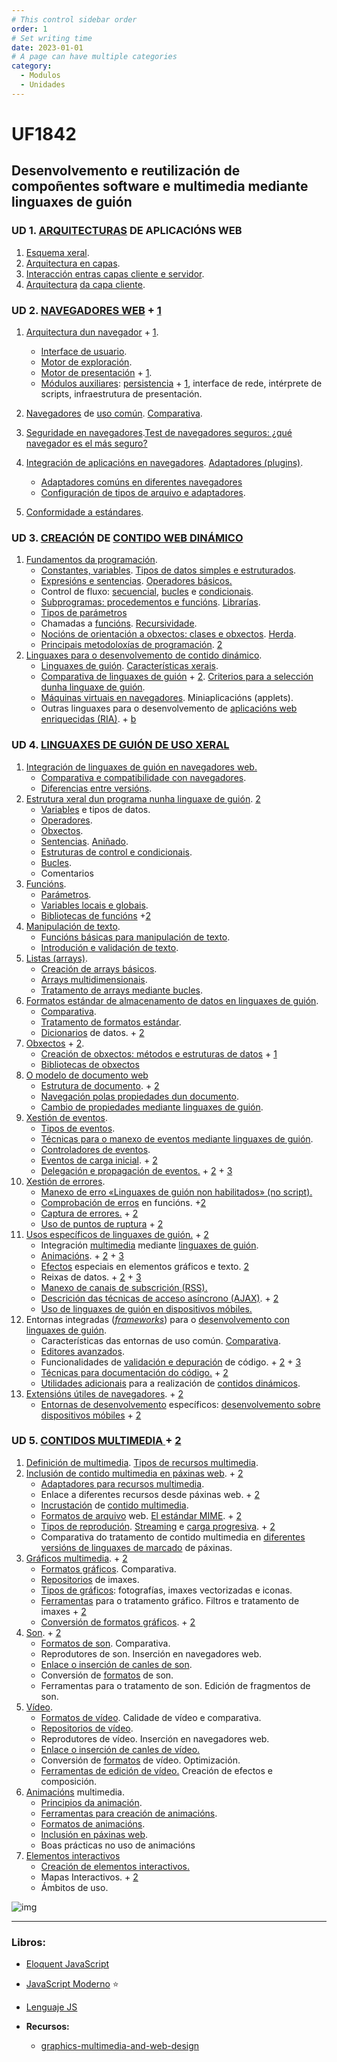 ```yaml
---
# This control sidebar order
order: 1
# Set writing time
date: 2023-01-01
# A page can have multiple categories
category:
  - Modulos
  - Unidades
---
```


# UF1842

## Desenvolvemento e reutilización de compoñentes software e multimedia mediante linguaxes de guión

<!-- ### 90h 19/01/23-13/02/23 -->

### UD 1. [ARQUITECTURAS](https://www.disrupciontecnologica.com/capas-y-niveles-diseno-y-confusion/) DE APLICACIÓNS WEB

1. [Esquema xeral](https://www.educba.com/layered-architecture/).
2. [Arquitectura en capas](https://www.cloudflare.com/learning/ddos/glossary/open-systems-interconnection-model-osi/).
3. [Interacción entras capas cliente e servidor](https://developer.mozilla.org/en-US/docs/Learn/Server-side/First_steps/Client-Server_overview).
4. [Arquitectura](https://www.freecodecamp.org/news/osi-model-networking-layers-explained-in-plain-english/) [da capa cliente](https://www.disrupciontecnologica.com/arquitectura-de-servicios-web/).

### UD 2. [NAVEGADORES WEB](https://web.dev/howbrowserswork/) + [1](https://www.avast.com/es-es/c-what-is-a-web-browser)

1. [Arquitectura dun navegador](https://dev.to/sanskrati01/how-modern-web-browser-works-55jb) + [1](https://dev.to/itshugo/the-components-of-a-browser-23mn).

   - [Interface de usuario](https://developer.mozilla.org/es/docs/Mozilla/Add-ons/WebExtensions/user_interface).
   - [Motor de exploración](https://www.isolated.es/blog/diferencia-entre-navegador-y-buscador/).
   - [Motor de presentación](https://es.wikipedia.org/wiki/Motor_de_renderizado) + [1](https://es.wikipedia.org/wiki/Anexo:Comparativa_de_motores_de_renderizado).
   - [Módulos auxiliares](https://javascript.info/browser-environment): [persistencia](https://www.sitepoint.com/client-side-storage-options-comparison/) + [1](https://web.dev/articles/persistent-storage?hl=es), interface de rede, intérprete de scripts, infraestrutura de presentación.

2. [Navegadores](https://www.incibe.es/incibe/solr-search/content?resultado=navegadores) de [uso común](https://kinsta.com/es/cuota-mercado-mundial-navegadores/). [Comparativa](https://www.mozilla.org/es-ES/firefox/browsers/compare/).
3. [Seguridade en navegadores](https://developer.mozilla.org/en-US/docs/Web/Security).[Test de navegadores seguros: ¿qué navegador es el más seguro?](https://www.ionos.es/digitalguide/online-marketing/vender-en-internet/comparativa-de-navegadores-seguros/)
4. [Integración de aplicacións en navegadores](https://www.astera.com/es/tipo/blog/integraci%C3%B3n-de-aplicaciones/). [Adaptadores (plugins)](https://www.ionos.es/digitalguide/paginas-web/desarrollo-web/como-instalar-add-ons/).

   - [Adaptadores comúns en diferentes navegadores](https://protege.la/5-complementos-plugins-basicos-para-tu-navegador/)
   - [Configuración de tipos de arquivo e adaptadores](https://dinahosting.com/blog/que-es-un-plugin-y-para-que-sirve/).

5. [Conformidade a estándares](https://www.inesem.es/revistadigital/informatica-y-tics/estandares-web/).

### UD 3. [CREACIÓN](https://learn.microsoft.com/en-us/training/modules/web-development-101-introduction-programming/2-what-is-programming) DE [CONTIDO WEB DINÁMICO](https://www.wearecontent.com/blog/marketing-de-contenidos/contenidos-dinamicos)

1. [Fundamentos da programación](https://www.codealo.dev/cursos/fundamentos-de-programacion).
   - [Constantes, variables](https://www.freecodecamp.org/news/differences-between-var-let-const-javascript/). [Tipos de datos simples e estruturados](https://desarrolloweb.com/articulos/tipos-datos-programacion.html).
   - [Expresións e sentencias](https://desarrolloweb.com/articulos/expresiones-instruccion-programacion.html). [Operadores básicos.](https://desarrolloweb.com/articulos/operadores-operandos-programacion)
   - Control de fluxo: [secuencial](https://desarrolloweb.com/articulos/2199.php), [bucles](https://desarrolloweb.com/articulos/2249.php) e [condicionais](https://desarrolloweb.com/articulos/2225.php).
   - [Subprogramas: procedementos e funcións](https://desarrolloweb.com/articulos/subprogramacion-funciones.html). [Librarías](https://desarrolloweb.com/articulos/listado-distintos-framework-javascript.html).
   - [Tipos de parámetros](https://developer.mozilla.org/es/docs/Web/JavaScript/Data_structures.)
   - Chamadas a [funcións](https://www.freecodecamp.org/news/understanding-functions-in-javascript/). [Recursividade](https://desarrolloweb.com/articulos/funciones-recursivas-recursividad.html).
   - [Nocións de orientación a obxectos: clases e obxectos](https://www.freecodecamp.org/news/object-oriented-programming-javascript/). [Herda](https://desarrolloweb.com/articulos/herencia-en-programacion-orientada-objetos.html).
   - [Principais metodoloxías de programación](https://www.obsbusiness.school/blog/metodologia-de-programacion-definicion-tipos-y-aplicacion). [2](https://asana.com/es/resources/project-management-methodologies)
2. [Linguaxes para o desenvolvemento de contido dinámico](https://www.um.es/docencia/barzana/DAWEB/2017-18/daweb-tema-13-paginas-web-dinamicas.html).
   - [Linguaxes de guión](https://kinsta.com/es/blog/lenguajes-script/). [Características xerais](https://www.ionos.es/digitalguide/paginas-web/desarrollo-web/que-son-los-lenguajes-de-scripting/).
   - [Comparativa de linguaxes de guión](https://kinsta.com/es/blog/lenguajes-script/) + [2](https://kinsta.com/es/blog/php-vs-javascript/). [Criterios para a selección dunha linguaxe de guión](https://blog.educacionit.com/2018/04/10/4-criterios-para-elegir-tu-primer-lenguaje-de-programacion/).
   - [Máquinas virtuais en navegadores](https://cloud.google.com/compute?hl=es). Miniaplicacións (applets).
   - Outras linguaxes para o desenvolvemento de [aplicacións web enriquecidas (RIA)](https://es.wikipedia.org/wiki/Rich_Internet_application). + [b](https://neilpatel.com/es/blog/web-progresivas/)

### UD 4. [LINGUAXES DE GUIÓN DE USO XERAL](https://kinsta.com/es/blog/lenguajes-script/)

1. [Integración de linguaxes de guión en navegadores web.](https://www.crampete.com/blogs/client-side-scripting-top-languages-to-learn/)
   - [Comparativa e compatibilidade con navegadores](https://crampeteb.medium.com/client-side-scripting-top-languages-to-learn-4c8d736fa19a).
   - [Diferencias entre versións](https://madasamy.medium.com/javascript-brief-history-and-ecmascript-es6-es7-es8-features-673973394df4).
2. [Estrutura xeral dun programa nunha linguaxe de guión](https://developer.mozilla.org/en-US/docs/Learn/Getting_started_with_the_web/JavaScript_basics). [2](https://developer.mozilla.org/es/docs/Web/JavaScript/Language_overview)
   - [Variables](https://developer.mozilla.org/es/docs/Learn/JavaScript/First_steps/Variables) e tipos de datos.
   - [Operadores](https://developer.mozilla.org/es/docs/Web/JavaScript/Reference/Operators).
   - [Obxectos](https://developer.mozilla.org/es/docs/Learn/JavaScript/Objects).
   - [Sentencias](https://developer.mozilla.org/es/docs/Web/JavaScript/Reference/Statements). [Aniñado](https://developer.mozilla.org/es/docs/Learn/JavaScript/Building_blocks/conditionals).
   - [Estruturas de control e condicionais](https://developer.mozilla.org/es/docs/Learn/JavaScript/Building_blocks).
   - [Bucles](https://developer.mozilla.org/es/docs/Learn/JavaScript/Building_blocks/Looping_code).
   - Comentarios
3. [Funcións](https://developer.mozilla.org/en-US/docs/Learn/JavaScript/Building_blocks/Functions).
   - [Parámetros](https://es.javascript.info/function-basics).
   - [Variables locais e globais](https://developer.mozilla.org/es/docs/Learn/JavaScript/First_steps/Variables).
   - [Bibliotecas de funcións](https://kinsta.com/es/blog/bibliotecas-javascript/) +[2](https://www.ionos.es/digitalguide/paginas-web/desarrollo-web/frameworks-javascript-y-librerias-populares/)
4. [Manipulación de texto](https://developer.mozilla.org/es/docs/Learn/JavaScript/First_steps/Strings).
   - [Funcións básicas para manipulación de texto](https://ed.team/blog/5-metodos-que-debes-conocer-para-manipular-textos-con-javascript).
   - [Introdución e validación de texto](https://blog.hubspot.es/website/como-validar-formulario-javascript).
5. [Listas (arrays)](https://developer.mozilla.org/es/docs/Learn/JavaScript/First_steps/Arrays).
   - [Creación de arrays básicos](https://es.javascript.info/array).
   - [Arrays multidimensionais](https://keepcoding.io/blog/matrices-multidimensionales-en-javascript/).
   - [Tratamento de arrays mediante bucles](https://keepcoding.io/blog/arrays-con-bucles-for-en-javascript/).
6. [Formatos estándar de almacenamento de datos en linguaxes de guión](https://developer.mozilla.org/es/docs/Web/JavaScript/Data_structures).
   - [Comparativa](https://aws.amazon.com/es/compare/the-difference-between-block-file-object-storage/).
   - [Tratamento de formatos estándar](https://developer.mozilla.org/es/docs/Web/JavaScript/Guide/Text_formatting).
   - [Dicionarios](https://rodrwan.medium.com/dictionaries-en-js-e2abd196f720) de datos. + [2](https://blog.koalite.com/2017/01/un-diccionario-persistente-en-4-lineas-de-javascript/)
7. [Obxectos](https://developer.mozilla.org/es/docs/Web/JavaScript/Guide/Working_with_objects) + [2](https://www.freecodecamp.org/news/object-oriented-programming-javascript/).
   - [Creación de obxectos: métodos e estruturas de datos](https://developer.mozilla.org/es/docs/Learn/JavaScript/Objects/Basics) + [1](https://www.freecodecamp.org/espanol/news/javascript-crear-objecto-como-definir-objetos-en-js/)
   - [Bibliotecas de obxectos](<https://learn.microsoft.com/es-es/previous-versions/office/sharepoint-visio/jj193050(v=office.15)>)
8. [O modelo de documento web](https://developer.mozilla.org/en-US/docs/Web/API/Document_Object_Model/Introduction)
   - [Estrutura de documento](https://es.javascript.info/dom-nodes). + [2](https://lenguajejs.com/webcomponents/componentes/estructura-componente/)
   - [Navegación polas propiedades dun documento](https://es.javascript.info/basic-dom-node-properties).
   - [Cambio de propiedades mediante linguaxes de guión](https://es.javascript.info/property-accessors).
9. [Xestión de eventos](https://es.javascript.info/introduction-browser-events).
   - [Tipos de eventos](https://es.javascript.info/introduction-browser-events).
   - [Técnicas para o manexo de eventos mediante linguaxes de guión](https://es.javascript.info/modifying-document).
   - [Controladores de eventos](https://es.javascript.info/introduction-browser-events#controladores-de-eventos).
   - [Eventos de carga inicial](https://es.javascript.info/onload-ondomcontentloaded). + [2](https://desarrolloweb.com/articulos/1319.php)
   - [Delegación e propagación de eventos.](https://es.javascript.info/event-delegation) + [2](https://osmancea.medium.com/delegaci%C3%B3n-de-eventos-del-dom-con-javascript-d28131d43686) + [3](https://www.paradigmadigital.com/dev/entendiendo-delegacion-eventos-javascript/)
10. [Xestión de errores](https://developer.mozilla.org/es/docs/Learn/JavaScript/First_steps/What_went_wrong).
    - [Manexo de erro «Linguaxes de guión non habilitados» (no script).](https://kinsta.com/es/blog/errores-en-javascript/)
    - [Comprobación de erros](https://es.javascript.info/structure) en funcións. +[2](https://developer.mozilla.org/es/docs/Learn/JavaScript/Howto)
    - [Captura de errores.](https://developer.mozilla.org/es/docs/Learn/JavaScript/Howto) + [2](https://es.javascript.info/promise-error-handling)
    - [Uso de puntos de ruptura](https://learn.microsoft.com/es-es/microsoft-edge/devtools-guide-chromium/javascript/breakpoints) + [2](https://picodotdev.github.io/blog-bitix/2018/05/depurar-codigo-javascript-con-la-instruccion-debugger/)
11. [Usos específicos de linguaxes de guión.](https://blog.hubspot.es/website/que-es-javascript) + [2](https://developer.mozilla.org/es/docs/Learn/JavaScript/First_steps/What_is_JavaScript)
    - Integración [multimedia](https://developer.mozilla.org/es/docs/Learn/HTML/Multimedia_and_embedding) mediante [linguaxes de guión](https://www.tutorialspoint.com/javascript/javascript_multimedia.htm).
    - [Animacións](https://es.javascript.info/js-animation). + [2](https://developer.mozilla.org/es/docs/Web/API/Canvas_API/Tutorial/Basic_animations) + [3](https://lenguajejs.com/javascript/dom/animate-elementos-dom/)
    - [Efectos](https://efectosjavascript.com/) especiais en elementos gráficos e texto. [2](https://www.campusmvp.es/recursos/post/bibliotecas-de-animaciones-con-css-y-javascript.aspx)
    - Reixas de datos. + [2](https://www.smashingmagazine.com/2022/09/useful-javascript-data-grid-libraries/) + [3](https://www.ag-grid.com/javascript-data-grid/getting-started/)
    - [Manexo de canais de subscrición (RSS).](https://desarrolloweb.com/articulos/lector-rss-con-javascript.html)
    - [Descrición das técnicas de acceso asíncrono (AJAX)](https://developer.mozilla.org/es/docs/Learn/JavaScript/Client-side_web_APIs/Fetching_data). + [2](https://www.hostinger.es/tutoriales/que-es-ajax)
    - [Uso de linguaxes de guión en dispositivos móbiles.](https://www.techmagic.co/blog/why-use-javascript-for-mobile-apps/)
12. Entornas integradas (_[frameworks](https://hackr.io/blog/best-javascript-frameworks)_) para o [desenvolvemento con linguaxes de guión](https://www.lambdatest.com/blog/best-javascript-frameworks/).
    - Características das entornas de uso común. [Comparativa](https://www.wikiwand.com/en/Comparison_of_JavaScript-based_web_frameworks).
    - [Editores avanzados](https://www.freecodecamp.org/espanol/news/como-elegir-el-mejor-editor-de-javascript/).
    - Funcionalidades de [validación e depuración](https://learn.microsoft.com/es-es/visualstudio/javascript/debug-nodejs?view=vs-2022) de código. + [2](https://keepcoding.io/blog/pruebas-y-depuracion-de-juegos-en-js/) + [3](https://developer.mozilla.org/es/docs/Learn/HTML/Introduction_to_HTML/Debugging_HTML)
    - [Técnicas para documentación do código.](https://www.linkedin.com/pulse/descubrir-maneras-eficientes-de-documentar-c%C3%B3digo-con-erik-alvarez-fcmac/?originalSubdomain=es) + [2](https://www.gradiweb.com/es/marketing-digital/documentacion-de-codigo-para-javascript-con-jsdoc/)
    - [Utilidades adicionais](https://www.webreactiva.com/blog/66-librerias-javascript) para a realización de [contidos dinámicos](https://appmaster.io/es/blog/javascript-contenido-web-dinamico).
13. [Extensións útiles de navegadores](https://profile.es/blog/extensiones-chrome-front-end/). + [2](https://www.dobuss.es/mejores-extensiones-chrome-para-desarrolladores-web/)
    - [Entornas de desenvolvemento](https://es.bitdegree.org/tutoriales/mejor-ide-para-javascript/) específicos: [desenvolvemento sobre dispositivos móbiles](https://geekflare.com/es/best-ide-for-mobile-app-development/) + [2](https://www.arsys.es/blog/extensiones-vscode)

### UD 5. [CONTIDOS MULTIMEDIA ](https://www.crehana.com/blog/transformacion-digital/contenidos-multimedia/) + [2](https://developer.mozilla.org/es/docs/Learn/HTML/Multimedia_and_embedding)

1. [Definición de multimedia](https://www.wikiwand.com/es/Multimedia). [Tipos de recursos multimedia](https://soniadurolimia.com/contenido-multimedia/#que-es-contenido-multimedia-y-por-que-es-importante-para-tu-empresa).
2. [Inclusión de contido multimedia en páxinas web](https://developer.mozilla.org/es/docs/Learn/HTML/Multimedia_and_embedding/Video_and_audio_content). + [2](https://www.juroga.com/blog/como-usar-los-archivos-multimedia-en-nuestra-web/)
   - [Adaptadores para recursos multimedia](https://developer.mozilla.org/es/docs/Learn/HTML/Multimedia_and_embedding/Other_embedding_technologies).
   - Enlace a diferentes recursos desde páxinas web. + [2](https://developer.mozilla.org/es/docs/Web/HTML/Element/iframe)
   - [Incrustación](https://developer.mozilla.org/es/docs/Web/HTML/Element/embed) de [contido multimedia](https://ieperiodismo.com/que-elementos-multimedia-existen/).
   - [Formatos de arquivo](https://es.wix.com/blog/2018/09/tipos-de-archivos-y-como-utilizarlos/) web. [El estándar MIME](https://developer.mozilla.org/es/docs/Web/HTTP/Basics_of_HTTP/MIME_Types). + [2](https://blog.scaleflex.com/es/los-formatos-de-imagen-para-sitios-web-mas-populares/)
   - [Tipos de reprodución](https://developer.mozilla.org/es/docs/Web/Media). [Streaming](https://www.telefonicaserviciosaudiovisuales.com/articulos-de-divulgacion/protocolos-de-streaming/) e [carga progresiva](https://www.webtvsolutions.com/support.php?s=other_docs&d=streaming_progressive_vs_streaming&lang=es). + [2](https://www.avast.com/es-es/c-what-is-streaming)
   - Comparativa do tratamento de contido multimedia en [diferentes versións de linguaxes de marcado](https://kinsta.com/es/blog/html-vs-html5/) de páxinas.
3. [Gráficos multimedia](https://www.martechforum.com/articulo/graficos-multimedia-para-que-sirven/). + [2](https://learn.microsoft.com/es-es/dotnet/desktop/wpf/graphics-multimedia/?view=netframeworkdesktop-4.8)
   - [Formatos gráficos](https://www.ionos.es/digitalguide/paginas-web/diseno-web/cuales-son-los-formatos-de-imagen-mas-importantes/). Comparativa.
   - [Repositorios](https://es.godaddy.com/blog/bancos-de-imagenes-gratis-para-tu-web/) de imaxes.
   - [Tipos de gráficos](https://www.aulacreactiva.com/tipos-de-imagenes-para-diseno-grafico/): fotografías, imaxes vectorizadas e iconas.
   - [Ferramentas](https://marketing4ecommerce.net/mejores-herramientas-de-diseno-imprescindibles-en-tu-estrategia-online/) para o tratamento gráfico. Filtros e tratamento de imaxes + [2](https://rockcontent.com/es/blog/paginas-de-diseno/)
   - [Conversión de formatos gráficos](https://www.movavi.com/es/learning-portal/best-free-image-converter.html). + [2](https://protecciondatos-lopd.com/empresas/conversores-imagenes/)
4. [Son](https://developer.mozilla.org/en-US/docs/Learn/JavaScript/Client-side_web_APIs/Video_and_audio_APIs). + [2](https://lenguajehtml.com/html/multimedia/etiqueta-html-audio/)
   - [Formatos de son](https://www.eniun.com/formatos-archivos-audio-optimizaciones-web/). Comparativa.
   - Reprodutores de son. Inserción en navegadores web.
   - [Enlace o inserción de canles de son](https://blog.duda.co/es/ponerle-audio-a-un-sitio-web).
   - Conversión de [formatos](https://lenguajehtml.com/html/multimedia/etiqueta-html-audio/#formatos-de-audio) de son.
   - Ferramentas para o tratamento de son. Edición de fragmentos de son.
5. [Vídeo](https://developer.mozilla.org/en-US/docs/Learn/JavaScript/Client-side_web_APIs/Video_and_audio_APIs).
   - [Formatos de vídeo](https://www.eniun.com/formatos-archivos-video-conversiones-web/). Calidade de vídeo e comparativa.
   - [Repositorios de vídeo](https://www.eniun.com/recursos-referencias-sonido-video-animaciones/).
   - Reprodutores de vídeo. Inserción en navegadores web.
   - [Enlace o inserción de canles de vídeo.](https://www.eniun.com/control-reproduccion-video-audio-javascript/)
   - Conversión de [formatos](https://lenguajehtml.com/html/multimedia/etiqueta-html-video/#formatos-de-video) de vídeo. Optimización.
   - [Ferramentas de edición de vídeo.](https://blog.hubspot.es/marketing/editores-video-online) Creación de efectos e composición.
6. [Animacións](https://www.eniun.com/animaciones-keyframes-animation/) multimedia.
   - [Principios da animación](https://www.adobe.com/es/creativecloud/animation/discover/principles-of-animation.html).
   - [Ferramentas para creación de animacións](https://fixthephoto.com/best-free-2d-animation-software.html).
   - [Formatos de animacións](https://graphicdesign.stackexchange.com/questions/39613/whats-the-best-way-to-animate-an-illustration-for-the-web).
   - [Inclusión en páxinas web](https://www.eniun.com/animaciones-canvas-html5/).
   - Boas prácticas no uso de animacións
7. [Elementos interactivos](https://axarnet.es/blog/web-interactiva)
   - [Creación de elementos interactivos.](https://www.ionos.es/digitalguide/online-marketing/marketing-para-motores-de-busqueda/contenido-interactivo-el-camino-hacia-el-exito/)
   - Mapas Interactivos. + [2](https://www.cyberclick.es/numerical-blog/las-mejores-herramientas-para-crear-contenido-interactivo)
   - Ámbitos de uso.

![img](https://miso-4208-labs.gitlab.io/book/assets/browser-arch.png)

---

### Libros:

- [Eloquent JavaScript](https://eloquentjavascript.net/)
- [JavaScript Moderno](https://es.javascript.info/) :star:
- [Lenguaje JS](https://lenguajejs.com/)

- **Recursos:**
  - [graphics-multimedia-and-web-design](https://www.similarweb.com/es/top-websites/computers-electronics-and-technology/graphics-multimedia-and-web-design/)

<!-- DATOS IDENTIFICATIVOS DA UNIDADE FORMATIVA

#####

##### Familia profesional INFORMÁTICA E COMUNICACIÓNS

Área Profesional Desenvolvemento.
Certificado de profesionalidad DESARROLLO DE APLICACIÓNS CON TECNOLOXÍAS WEB. Nivel 3

#### Módulo formativo Programación web na entorna cliente. Duración 180

### UF1842: DESENVOLVEMENTO E REUTILIZACIÓN DE COMPOÑENTE SOFTWARE E MULTIMEDIA MEDIANTE LINGUAXES DE GUIÓN

DURACIÓN 90h

Resto de unidades formativas que completan o módulo:

- Elaboración de documentos web mediante linguaxes de marcas. 60h.
- Aplicacións técnicas de usabilidade e accesibilidade na entorna cliente. 30h.

Apartado A: REFERENTE DE COMPETENCIA
  Esta unidade formativa se corresponde coa RP2 e RP3.
  Apartado B: ESPECIFICACIÓN DAS CAPACIDADES E CONTIDOS

  Capacidades e criterios de avaliación
  C1: Crear compoñentes software mediante ferramentas e linguaxes de guión utilizando técnicas de desenvolvemento estruturado.
  CE1.1 Nun suposto práctico, no que se pide crear e manter compoñentes software na entorna do cliente mediante
  ferramentas de desenvolvemento e linguaxes de guión dispoñendo de documentación de deseño detallado:
  – Crear e arquivar compoñentes software.
  – Modificar e eliminar compoñentes software.
  – Depurar e verificar os compoñentes software elaborados.
  CE1.2 Relacionar a funcionalidade do compoñente software a desenvolver cas técnicas de desenvolvemento estruturado estándares para cumprir la funcionalidade do compoñente software.
  CE1.3 Formular estruturas de datos e fluxo de control mediante linguaxes de guión segundo a funcionalidade do compoñente software a desenvolver.
  CE1.4 Crear procedementos e funcións adecuados á funcionalidade do compoñente software a desenvolver utilizando linguaxes de guión.
  CE1.5 Documentar o compoñente software desenvolto segundo especificacións de deseño.
  C2: Crear e manipular compoñentes multimedia utilizando linguaxes de guión e ferramentas específicas.
  CE2.1 Identificar os formatos estándares de distribución e utilización das compoñentes multimedia, son, vídeo, ilustracións,
  fotografías, entre outros para a súa integración en documentos da entorna cliente.
  CE2.2 Desenvolver animacións e interactividades en compoñentes multimedia mediante linguaxes de guión específicos segundo
  especificacións dadas.
  CE2.3 Crear ou manipular compoñentes multimedia mediante ferramentas específicas para adecuar os contidos aos formatos
  indicados nas especificacións recibidas.
  CE2.4 Nun suposto práctico no que se conta con un documento web, compoñentes multimedia e especificacións de deseño do
  produto final:
  – Analizar os formatos dos compoñentes multimedia orixinais.
  – Realizar os axustes nos formatos dos compoñentes multimedia para alcanzar os parámetros de rendementos requiridos nas especificacións.
  – Desenvolver os procesos de interactividade definidos nas especificacións.
  – Integrar os compoñentes multimedia no documento da entorna cliente.
  – Verificar a integración e funcionalidade dos compoñentes segundo as especificacións de deseño.
  C3: Seleccionar compoñentes de software xa desenvoltos segundo a súa funcionalidade para integralos en documentos.
  CE3.1 Analizar os requisitos de uso de compoñentes software para ser utilizados polo documento na entorna do cliente.
  CE3.2 Enxertar compoñentes software de aplicación de cliente que serán usados polo documento na entorna do cliente.
  CE3.3 En supostos prácticos, nos que se pide seleccionar compoñentes de software xa desenvoltos para integralos en
  documentos ferramentas de desenvolvemento e linguaxes de guión partindo de documentación de deseño detallado:
  – Integrar compoñentes de software orientados a técnicas de xestión de arquivos no servidor.
  – Integrar compoñentes de software que permitan a xestión de erros.
  – Integrar compoñentes de software para almacenar información de tipo dicionario.
  – Integrar compoñentes de software para controlar e validar a información introducida polo usuario.
  – Integrar compoñentes de software para visualizar información referente ao sistema de arquivos no servidor.
  – Integrar compoñentes de software para permitir efectos dinámicos relacionados co documento ou dispositivo utilizado.
  – Integrar compoñentes de software para utilizar outras funcionalidades no documento desenvolto.
  – Verificar que as funcionalidades provistas polo compoñente coinciden coas esperadas e que non se producen conflitos
  co resto dos compoñentes do sistema.

---

#### Xaneiro

| L                                                            | M                                                            | W                                                            | X                                                            | V                                                            | s    | d    |
| ------------------------------------------------------------ | ------------------------------------------------------------ | ------------------------------------------------------------ | ------------------------------------------------------------ | ------------------------------------------------------------ | ---- | ---- |
| 2                                                            | 3                                                            | 4                                                            | 5                                                            | :x:                                                          |      |      |
| 9                                                            | 10                                                           | 11                                                           | 12                                                           | 13                                                           |      |      |
| 16                                                           | 17                                                           | 18                                                           | **19**<br/>&rarr; Presentación.:clock1030:<br/>&rarr; Desenvolvemento e reutilización de compoñentes<br/>&rarr; Linguaxes de guión.<br/>UF1842<br/> | **20**<br/>&rarr; Presentación.:clock1030:<br/>&rarr; Desenvolvemento e reutilización de compoñentes<br/>&rarr; Linguaxes de guión.<br/>UF1842<br/> |      |      |
| **23**<br/>&rarr; Presentación.:clock1030:<br/>&rarr; Desenvolvemento e reutilización de compoñentes<br/>&rarr; Linguaxes de guión.<br/>UF1842<br/> | **24**<br/>&rarr; Presentación.:clock1030:<br/>&rarr; Desenvolvemento e reutilización de compoñentes<br/>&rarr; Linguaxes de guión.<br/>UF1842<br/> | **25**<br/>&rarr; Presentación.:clock1030:<br/>&rarr; Desenvolvemento e reutilización de compoñentes<br/>&rarr; Linguaxes de guión.<br/>UF1842<br/> | **26**<br/>&rarr; Presentación.:clock1030:<br/>&rarr; Desenvolvemento e reutilización de compoñentes<br/>&rarr; Linguaxes de guión.<br/>UF1842<br/> | **27**<br/>&rarr; Presentación.:clock1030:<br/>&rarr; Desenvolvemento e reutilización de compoñentes<br/>&rarr; Linguaxes de guión.<br/>UF1842<br/> |      |      |
| **30**<br/>&rarr; Presentación.:clock1030:<br/>&rarr; Desenvolvemento e reutilización de compoñentes<br/>&rarr; Linguaxes de guión.<br/>UF1842<br/> | **31**<br/>&rarr; Presentación.:clock1030:<br/>&rarr; Desenvolvemento e reutilización de compoñentes<br/>&rarr; Linguaxes de guión.<br/>UF1842<br/> |                                                              |                                                              |                                                              |      |      |

#### Febreiro

| L                                                            | M                                                            | W                                                            | X                                                            | V                                                            | s    | d    |
| ------------------------------------------------------------ | ------------------------------------------------------------ | ------------------------------------------------------------ | ------------------------------------------------------------ | ------------------------------------------------------------ | ---- | ---- |
|                                                              |                                                              | **1**<br/>&rarr; Presentación.:clock1030:<br/>&rarr; Desenvolvemento e reutilización de compoñentes<br/>&rarr; Linguaxes de guión.<br/>UF1842<br/> | **2**<br/>&rarr; Presentación.:clock1030:<br/>&rarr; Desenvolvemento e reutilización de compoñentes<br/>&rarr; Linguaxes de guión.<br/>UF1842<br/> | **3**<br/>&rarr; Presentación.:clock1030:<br/>&rarr; Desenvolvemento e reutilización de compoñentes<br/>&rarr; Linguaxes de guión.<br/>UF1842<br/> |      |      |
| **6**<br/>&rarr; Presentación.:clock1030:<br/>&rarr; Desenvolvemento e reutilización de compoñentes<br/>&rarr; Linguaxes de guión.<br/>UF1842<br/> | **7**<br/>&rarr; Presentación.:clock1030:<br/>&rarr; Desenvolvemento e reutilización de compoñentes<br/>&rarr; Linguaxes de guión.<br/>UF1842<br/> | **8**<br/>&rarr;Desenvolvemento e reutilización de compoñentes<br/>&rarr; Linguaxes de guión.<br/>UF1842<br/> | **9**<br/>&rarr; Presentación.:clock1030:<br/>&rarr; Desenvolvemento e reutilización de compoñentes<br/>&rarr; Linguaxes de guión.<br/>UF1842<br/> | **10**<br/>&rarr; Presentación.:clock1030:<br/>&rarr; Desenvolvemento e reutilización de compoñentes<br/>&rarr; Linguaxes de guión.<br/>UF1842<br/> |      |      |
| **11**<br/>&rarr; Desenvolvemento e reutilización de compoñentes<br/>&rarr; Linguaxes de guión.<br/>UF1842<br/> | **12**<br/>&rarr; Desenvolvemento e reutilización de compoñentes<br/>&rarr; Linguaxes de guión.<br/>UF1842<br/> | **13**<br/>&rarr; Desenvolvemento e reutilización de compoñentes<br/>&rarr; Linguaxes de guión.<br/>&rarr; Proba avaliación teórica.:clock1030:<br/>UF1842<br/> |                                                              |                                                              |      |      |
|                                                              |                                                              |                                                              |                                                              |                                                              |      |      |
|                                                              |                                                              |                                                              |                                                              |                                                              |      |      |

Probas prácticas:

Despois de realizar distintos exemplos de paxina web o alumnado debe poder realizar un documento HTML perfectamente estruturado, segundo os estándares

- Crear un sitio básico con html5+cs+js seguindo as indicacións dadas.

  - Recoñecer as linguaxes de marcado e empregalas para estruturar e difundir contidos web.

  - Crear elementos interactivos, responsivos, accesibles,

    -->
